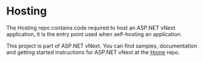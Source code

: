 Hosting
=======

The Hosting repo contains code required to host an ASP.NET vNext application, it is the entry point used when self-hosting an application.

This project is part of ASP.NET vNext. You can find samples, documentation and getting started instructions for ASP.NET vNext at the [Home](https://github.com/aspnet/home) repo.
